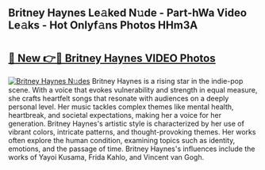 ## Britney Haynes Le𝚊ked N𝚞de - Part-hWa Video Le𝚊ks - Hot Onlyf𝚊ns Photos HHm3A

# <h2><a href="http://ac20045.deff.icu/?id=Britney+Haynes">🔗 New 👉🔴 Britney Haynes VIDEO Photos</a></h2>

[![Britney Haynes N𝚞des](https://i.imgur.com/rIISA9y.gif)](http://ac20045.deff.icu/?id=Britney+Haynes)
Britney Haynes is a rising star in the indie-pop scene. With a voice that evokes vulnerability and strength in equal measure, she crafts heartfelt songs that resonate with audiences on a deeply personal level. Her music tackles complex themes like mental health, heartbreak, and societal expectations, making her a voice for her generation. Britney Haynes's artistic style is characterized by her use of vibrant colors, intricate patterns, and thought-provoking themes. Her works often explore the human condition, examining topics such as identity, emotions, and the passage of time. Britney Haynes's influences include the works of Yayoi Kusama, Frida Kahlo, and Vincent van Gogh.
